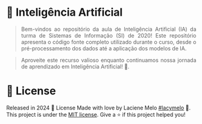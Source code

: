 <div align="justify">
  <h1>
    🤖 Inteligência Artificial
  </h1>

  > Bem-vindos ao repositório da aula de Inteligência Artificial (IA) da turma de Sistemas de Informação (SI) de 2020! Este repositório apresenta o código fonte completo utilizado durante o curso, desde o pré-processamento dos dados até a aplicação dos modelos de IA.

  > Aproveite este recurso valioso enquanto continuamos nossa jornada de aprendizado em Inteligência Artificial! 🚀.
</div>

# :closed_book: License

Released in 2024 :closed_book: License
Made with love by  Laciene Melo [#lacymelo](https://github.com/lacymelo) 🚀.
This project is under the [MIT license](./LICENSE).
Give a ⭐️ if this project helped you!

